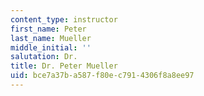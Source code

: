 ```yaml
---
content_type: instructor
first_name: Peter
last_name: Mueller
middle_initial: ''
salutation: Dr.
title: Dr. Peter Mueller
uid: bce7a37b-a587-f80e-c791-4306f8a8ee97
---
```

